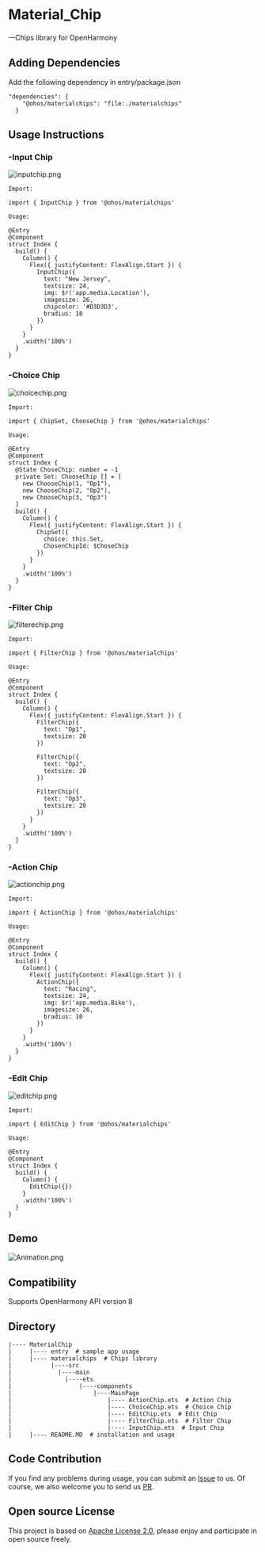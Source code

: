 # Material_Chip
一Chips library for OpenHarmony
## Adding Dependencies
Add the following dependency in entry/package.json

```
"dependencies": {
    "@ohos/materialchips": "file:./materialchips"
  }
```
## Usage Instructions

### -Input Chip
![inputchip.png](Images/inputchip.png)
```
Import:

import { InputChip } from '@ohos/materialchips'

Usage:

@Entry
@Component
struct Index {
  build() {
    Column() {
      Flex({ justifyContent: FlexAlign.Start }) {
        InputChip({
          text: "New Jersey",
          textsize: 24,
          img: $r('app.media.Location'),
          imagesize: 26,
          chipcolor: '#D3D3D3',
          bradius: 10
        })
      }
    }
    .width('100%')
  }
}
```
### -Choice Chip
![choicechip.png](Images/ChoiceChip.png)
```
Import:

import { ChipSet, ChooseChip } from '@ohos/materialchips'

Usage:

@Entry
@Component
struct Index {
  @State ChoseChip: number = -1
  private Set: ChooseChip [] = [
    new ChooseChip(1, "Op1"),
    new ChooseChip(2, "Op2"),
    new ChooseChip(3, "Op3")
  ]
  build() {
    Column() {
      Flex({ justifyContent: FlexAlign.Start }) {
        ChipSet({
          choice: this.Set,
          ChosenChipId: $ChoseChip
        })
      }
    }
    .width('100%')
  }
}
```
### -Filter Chip
![filterechip.png](Images/FilterChip.png)
```
Import:

import { FilterChip } from '@ohos/materialchips'

Usage:

@Entry
@Component
struct Index {
  build() {
    Column() {
      Flex({ justifyContent: FlexAlign.Start }) {
        FilterChip({
          text: "Op1",
          textsize: 20
        })
        
        FilterChip({
          text: "Op2",
          textsize: 20
        })
        
        FilterChip({
          text: "Op3",
          textsize: 20
        })
      }
    }
    .width('100%')
  }
}
```
### -Action Chip
![actionchip.png](Images/ActionChip.png)
```
Import:

import { ActionChip } from '@ohos/materialchips'

Usage:

@Entry
@Component
struct Index {
  build() {
    Column() {
      Flex({ justifyContent: FlexAlign.Start }) {
        ActionChip({
          text: "Racing",
          textsize: 24,
          img: $r('app.media.Bike'),
          imagesize: 26,
          bradius: 10
        })
      }
    }
    .width('100%')
  }
}
```
### -Edit Chip
![editchip.png](Images/EditChip.png)
```
Import:

import { EditChip } from '@ohos/materialchips'

Usage:

@Entry
@Component
struct Index {
  build() {
    Column() {
      EditChip({})
    }
    .width('100%')
  }
}
```
## Demo
![Animation.png](Images/Animation.gif)
## Compatibility
Supports OpenHarmony API version 8
## Directory
```
|---- MaterialChip
|     |---- entry  # sample app usage
|     |---- materialchips  # Chips library
|           |----src 
|             |----main 
|               |----ets
|                   |----components
|                       |----MainPage
|                           |---- ActionChip.ets  # Action Chip
|                           |---- ChoiceChip.ets  # Choice Chip
|                           |---- EditChip.ets  # Edit Chip
|                           |---- FilterChip.ets  # Filter Chip
|                           |---- InputChip.ets  # Input Chip
|     |---- README.MD  # installation and usage
```
## Code Contribution
If you find any problems during usage, you can submit an [Issue](https://github.com/Applib-OpenHarmony/Material_UI_Chips/issues) to us. Of course, we also welcome you to send us [PR](https://github.com/Applib-OpenHarmony/Material_UI_Chips/pulls).

## Open source License
This project is based on [Apache License 2.0](https://github.com/applibgroup/applibgroup/blob/main/LICENSE), please enjoy and participate in open source freely.
